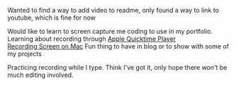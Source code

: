Wanted to find a way to add video to readme, only found a way to link to youtube, which is fine for now

Would like to learn to screen capture me coding to use in my portfolio. Learning about recording through [Apple Quicktime Player](https://support.apple.com/en-us/HT201066)<br/>
[Recording Screen on Mac](https://support.apple.com/en-us/HT208721)
Fun thing to have in blog or to show with some of my projects

Practicing recording while I type. Think I've got it, only hope there won't be much editing involved.
